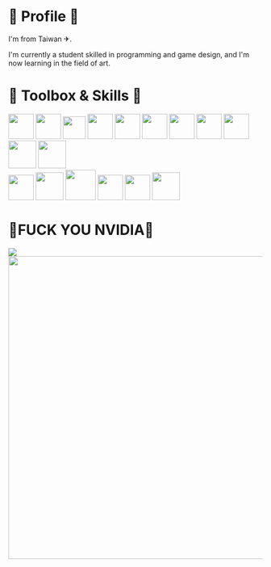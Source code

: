 <h1>🔧 Profile 🔧</h1>
<p><p>I'm from Taiwan ✈︎.</p></p>
<p>I'm currently a student skilled in programming and game design, and I'm now learning in the field of art.</p>
<h1>🧰 Toolbox & Skills 🧰</h1>
<p>
<img src="https://encrypted-tbn0.gstatic.com/images?q=tbn:ANd9GcT0BLiDGu00YvUfOHXSILafaSbsYchE4QfHRw&s" width=50 />
  <img src="https://encrypted-tbn0.gstatic.com/images?q=tbn:ANd9GcSHeXsHepYV6snoukh6yXEfe6cC0AkOZF8PQA&s" width=50 />
  <img src="https://encrypted-tbn0.gstatic.com/images?q=tbn:ANd9GcTREadhYWxcLBoldO_5kFkZWJk_hceOMM1CxQ&s" width=45 />
  <img src="https://cdn4.iconfinder.com/data/icons/logos-and-brands/512/181_Java_logo_logos-512.png" width=50 />
  <img src="https://upload.wikimedia.org/wikipedia/commons/thumb/b/bd/Logo_C_sharp.svg/1200px-Logo_C_sharp.svg.png" width=50 />
  <img src="https://encrypted-tbn0.gstatic.com/images?q=tbn:ANd9GcRFCHi18uXFtRb1_q7pQIVxYlwqvhVzCzZ4PQ&s" width=50 />
  <img src="https://upload.wikimedia.org/wikipedia/commons/thumb/3/38/HTML5_Badge.svg/2048px-HTML5_Badge.svg.png" width=50 />
  <img src="https://upload.wikimedia.org/wikipedia/commons/6/62/CSS3_logo.svg" width=50 />
  <img src="https://upload.wikimedia.org/wikipedia/commons/thumb/6/6a/JavaScript-logo.png/640px-JavaScript-logo.png" width=50 />
  <img src="https://static-00.iconduck.com/assets.00/linux-icon-2048x2048-sy06t4un.png" width=55 />
  <img src="https://go.dev/blog/go-brand/Go-Logo/PNG/Go-Logo_Blue.png" width=55 /><br>
  <img src="https://encrypted-tbn0.gstatic.com/images?q=tbn:ANd9GcQ4V2kn-tebPn0SHU_X7GyyD-PaBvD3dGnZRLjLsnsrQ2GE-CEuGqnWBmcuhVXD7X9wXrA&usqp=CAU" width=50 />
  <img src="https://encrypted-tbn0.gstatic.com/images?q=tbn:ANd9GcRmil3VtGXJ_YJY-JG-K5HYE7y5Qwu5lmhgRgIR_8gEReMdhjPQAM391pBoih0l6YfEuOQ&usqp=CAU" width=55 />
  <img src="https://upload.wikimedia.org/wikipedia/commons/thumb/0/0c/Blender_logo_no_text.svg/512px-Blender_logo_no_text.svg.png" width=60 />
  <img src="https://upload.wikimedia.org/wikipedia/commons/thumb/a/af/Adobe_Photoshop_CC_icon.svg/1200px-Adobe_Photoshop_CC_icon.svg.png" width=50 />
  <img src="https://encrypted-tbn0.gstatic.com/images?q=tbn:ANd9GcRA6kiNWTfkYHcDxY3V4w-NSg69GUKeIE_1DQ&s" width=50 />
  <img src="https://upload.wikimedia.org/wikipedia/commons/thumb/7/73/Calligrakrita-base.svg/640px-Calligrakrita-base.svg.png" width=55 />
</p>
<h1>🖕FUCK YOU NVIDIA🖕</h1>
<img src="https://na.cx/i/SJ2Z2Qm.jpg" />
<img src="https://img.devrant.com/devrant/rant/c_6127842_otsRj.gif" width="600" />
